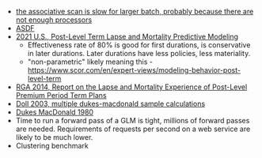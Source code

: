 * [the associative scan is slow for larger batch, probably because there are not enough processors](https://github.com/google/jax/discussions/9856)
* [ASDF](https://www.sciencedirect.com/science/article/pii/S2213133715000645?via%3Dihub)
* [2021 U.S., Post-Level Term Lapse and Mortality Predictive Modeling](https://www.soa.org/4aab4c/globalassets/assets/files/resources/research-report/2021/2021-plt-predictive-modeling-report.pdf)
    * Effectiveness rate of 80% is good for first durations, is conservative in later durations. Later durations have less policies, less materiality.
    * "non-parametric" likely meaning this - https://www.scor.com/en/expert-views/modeling-behavior-post-level-term
* [RGA 2014, Report on the Lapse and Mortality Experience of Post-Level Premium Period Term Plans](https://www.soa.org/493807/globalassets/assets/files/research/exp-study/research-2014-post-level-shock-report.pdf)
* [Doll 2003, multiple dukes-macdonald sample calculations](https://www.soa.org/globalassets/assets/library/newsletters/product-development-news/2003/july/pdn-2003-iss56-doll-a.pdf)
* [Dukes MacDonald 1980](https://www.soa.org/globalassets/assets/library/research/transactions-of-society-of-actuaries/1980/january/tsa80v3216.pdf)
* Time to run a forward pass of a GLM is tight, millions of forward passes are needed. Requirements of requests per second on a web service are likely to be much lower.
* Clustering benchmark

